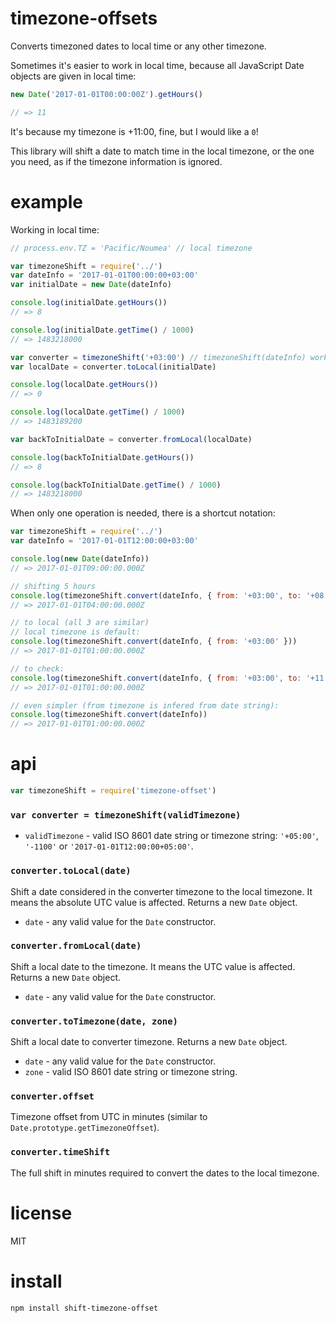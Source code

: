 # timezone-offsets

Converts timezoned dates to local time or any other timezone.

Sometimes it's easier to work in local time, because all JavaScript Date objects are given in local time:

```js
new Date('2017-01-01T00:00:00Z').getHours()

// => 11 
```

It's because my timezone is +11:00, fine, but I would like a `0`!

This library will shift a date to match time in the local timezone, or the one you need, as if the timezone information is ignored.


# example

Working in local time:

```js
// process.env.TZ = 'Pacific/Noumea' // local timezone

var timezoneShift = require('../')
var dateInfo = '2017-01-01T00:00:00+03:00'
var initialDate = new Date(dateInfo)

console.log(initialDate.getHours())
// => 8

console.log(initialDate.getTime() / 1000)
// => 1483218000

var converter = timezoneShift('+03:00') // timezoneShift(dateInfo) works as well
var localDate = converter.toLocal(initialDate)

console.log(localDate.getHours())
// => 0

console.log(localDate.getTime() / 1000)
// => 1483189200

var backToInitialDate = converter.fromLocal(localDate)

console.log(backToInitialDate.getHours())
// => 8

console.log(backToInitialDate.getTime() / 1000)
// => 1483218000
```



When only one operation is needed, there is a shortcut notation:

```js
var timezoneShift = require('../')
var dateInfo = '2017-01-01T12:00:00+03:00'

console.log(new Date(dateInfo))
// => 2017-01-01T09:00:00.000Z

// shifting 5 hours
console.log(timezoneShift.convert(dateInfo, { from: '+03:00', to: '+08:00' }))
// => 2017-01-01T04:00:00.000Z

// to local (all 3 are similar)
// local timezone is default:
console.log(timezoneShift.convert(dateInfo, { from: '+03:00' }))
// => 2017-01-01T01:00:00.000Z

// to check:
console.log(timezoneShift.convert(dateInfo, { from: '+03:00', to: '+11:00' }))
// => 2017-01-01T01:00:00.000Z

// even simpler (from timezone is infered from date string):
console.log(timezoneShift.convert(dateInfo)) 
// => 2017-01-01T01:00:00.000Z
```


# api

```js
var timezoneShift = require('timezone-offset')
```

### `var converter = timezoneShift(validTimezone)`

* `validTimezone` - valid ISO 8601 date string or timezone string: `'+05:00'`, `'-1100'` or `'2017-01-01T12:00:00+05:00'`.

### `converter.toLocal(date)`

Shift a date considered in the converter timezone to the local timezone. It means the absolute UTC value is affected.
Returns a new `Date` object.

* `date` - any valid value for the `Date` constructor.

### `converter.fromLocal(date)`

Shift a local date to the timezone. It means the UTC value is affected.
Returns a new `Date` object.

* `date` - any valid value for the `Date` constructor.

### `converter.toTimezone(date, zone)`

Shift a local date to converter timezone.
Returns a new `Date` object.

* `date` - any valid value for the `Date` constructor.
* `zone` - valid ISO 8601 date string or timezone string.

### `converter.offset`

Timezone offset from UTC in minutes (similar to `Date.prototype.getTimezoneOffset`).

### `converter.timeShift`

The full shift in minutes required to convert the dates to the local timezone.


# license

MIT


# install

```
npm install shift-timezone-offset
```

